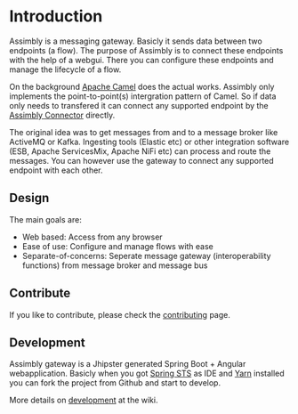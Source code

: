 # Introduction

Assimbly is a messaging gateway. Basicly it sends data between two endpoints (a flow). The purpose of Assimbly is to connect these
endpoints with the help of a webgui. There you can configure these endpoints and manage the lifecycle of a flow.

On the background [Apache Camel](https://github.com/apache/camel) does the actual works. Assimbly only implements the point-to-point(s) intergration pattern of Camel.
So if data only needs to transfered it can connect any supported endpoint by the [Assimbly Connector](https://github.com/assimbly/connector) directly.

The original idea was to get messages from and to a message broker like ActiveMQ or Kafka. Ingesting tools (Elastic etc) or other integration software (ESB, Apache ServicesMix, Apache NiFi etc)
can process and route the messages. You can however use the gateway to connect any supported endpoint with each other.  


## Design

The main goals are:

* Web based: Access from any browser
* Ease of use: Configure and manage flows with ease
* Separate-of-concerns: Seperate message gateway (interoperability functions) from message broker and message bus

## Contribute

If you like to contribute, please check the [contributing](https://github.com/assimbly/gateway/blob/master/CONTRIBUTING.md) page.

## Development

Assimbly gateway is a Jhipster generated Spring Boot + Angular webapplication. Basicly when you
got [Spring STS](https://spring.io/tools/sts/all) as IDE and [Yarn](https://yarnpkg.com/lang/en/) installed
you can fork the project from Github and start to develop.

More details on [development](https://github.com/assimbly/gateway/wiki/Development) at the wiki.